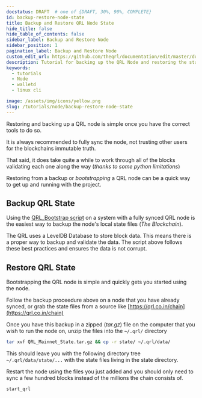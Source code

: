 ```yaml
---
docstatus: DRAFT  # one of {DRAFT, 30%, 90%, COMPLETE}
id: backup-restore-node-state
title: Backup and Restore QRL Node State
hide_title: false
hide_table_of_contents: false
sidebar_label: Backup and Restore Node 
sidebar_position: 1
pagination_label: Backup and Restore Node 
custom_edit_url: https://github.com/theqrl/documentation/edit/master/docs/basics/what-is-qrl.md
description: Tutorial for backing up the QRL Node and restoring the state from a backup.
keywords:
  - tutorials
  - Node
  - walletd
  - linux cli

image: /assets/img/icons/yellow.png
slug: /tutorials/node/backup-restore-node-state
---
```


Restoring and backing up a QRL node is simple once you have the correct tools to do so.

It is always recommended to fully sync the node, not trusting other users for the blockchains immutable truth. 

That said, it does take quite a while to work through all of the blocks validating each one along the way (*thanks to some python limitations*)

Restoring from a backup or *bootstrapping* a QRL node can be a quick way to get up and running with the project.

## Backup QRL State

Using the [QRL_Bootstrap script](https://github.com/0xFF0/QRL_bootstrap) on a system with a fully synced QRL node is the easiest way to backup the node's local state files (*The Blockchain*). 

The QRL uses a LevelDB Database to store block data. This means there is a proper way to backup and validate the data. The script above follows these best practices and ensures the data is not corrupt.


## Restore QRL State

Bootstrapping the QRL node is simple and quickly gets you started using the node.


Follow the backup proceedure above on a node that you have already synced, or grab the state files from a source like [https://qrl.co.in/chain](https://qrl.co.in/chain)

Once you have this backup in a zipped (*tar.gz*) file on the computer that you wish to run the node on, unzip the files into the `~/.qrl/` directory

```bash
tar xvf QRL_Mainnet_State.tar.gz && cp -r state/ ~/.qrl/data/
```

This should leave you with the following directory tree `~/.qrl/data/state/...` with the state files living in the state directory.

Restart the node using the files you just added and you should only need to sync a few hundred blocks instead of the millions the chain consists of.

```bash
start_qrl
```